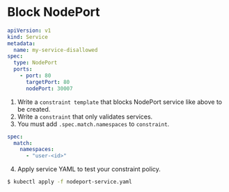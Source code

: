 # Block NodePort

```yaml
apiVersion: v1
kind: Service
metadata:
  name: my-service-disallowed
spec:
  type: NodePort
  ports:
    - port: 80
      targetPort: 80
      nodePort: 30007
```

1. Write a `constraint template` that blocks NodePort service like above to be created.
2. Write a `constraint` that only validates services.
3. You must add `.spec.match.namespaces` to `constraint`.
```yaml
spec:
  match:
    namespaces:
      - "user-<id>"
```
4. Apply service YAML to test your constraint policy.

```bash
$ kubectl apply -f nodeport-service.yaml
```